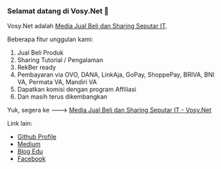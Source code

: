 ### Selamat datang di Vosy.Net 👋

Vosy.Net adalah [Media Jual Beli dan Sharing Seputar IT](https://vosy.net).

Beberapa fitur unggulan kami:

1. Jual Beli Produk
2. Sharing Tutorial / Pengalaman
3. RekBer ready
4. Pembayaran via OVO, DANA, LinkAja, GoPay, ShoppePay, BRIVA, BNI VA, Permata VA, Mandiri VA
5. Dapatkan komisi dengan program Affiliasi
6. Dan masih terus dikembangkan

Yuk, segera ke ---> [Media Jual Beli dan Sharing Seputar IT - Vosy.Net](https://vosy.net)

Link lain:
- [Github Profile](https://github.com/vosynet)
- [Medium](https://vosynet.medium.com)
- [Blog Edu](http://hxndrx.mhs.blog.mercubuana.ac.id)
- [Facebook](https://facebook.com/vosynet)
